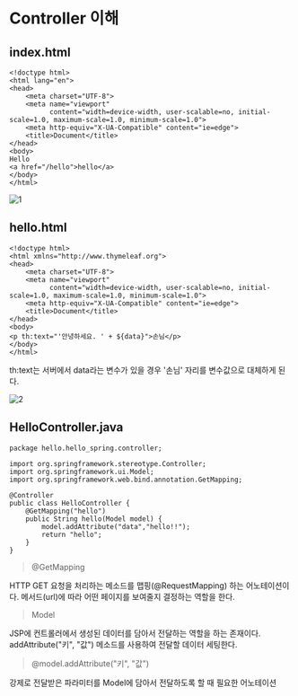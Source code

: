 # Controller 이해

## index.html

```
<!doctype html>
<html lang="en">
<head>
    <meta charset="UTF-8">
    <meta name="viewport"
          content="width=device-width, user-scalable=no, initial-scale=1.0, maximum-scale=1.0, minimum-scale=1.0">
    <meta http-equiv="X-UA-Compatible" content="ie=edge">
    <title>Document</title>
</head>
<body>
Hello
<a href="/hello">hello</a>
</body>
</html>
```

![1](https://user-images.githubusercontent.com/66400531/134464442-a922cae6-5ff0-4992-b9d6-a1531eadc34e.PNG)

## hello.html

```
<!doctype html>
<html xmlns="http://www.thymeleaf.org">
<head>
    <meta charset="UTF-8">
    <meta name="viewport"
          content="width=device-width, user-scalable=no, initial-scale=1.0, maximum-scale=1.0, minimum-scale=1.0">
    <meta http-equiv="X-UA-Compatible" content="ie=edge">
    <title>Document</title>
</head>
<body>
<p th:text="'안녕하세요. ' + ${data}">손님</p>
</body>
</html>
```

th:text는 서버에서 data라는 변수가 있을 경우 '손님' 자리를 변수값으로 대체하게 된다.

![2](https://user-images.githubusercontent.com/66400531/134464642-c7e7bffd-0d78-4cdc-ac57-391357a75781.PNG)

## HelloController.java

```
package hello.hello_spring.controller;

import org.springframework.stereotype.Controller;
import org.springframework.ui.Model;
import org.springframework.web.bind.annotation.GetMapping;

@Controller
public class HelloController {
    @GetMapping("hello")
    public String hello(Model model) {
        model.addAttribute("data","hello!!");
        return "hello";
    }
}
```

> @GetMapping

HTTP GET 요청을 처리하는 메소드를 맵핑(@RequestMapping) 하는 어노테이션이다. 메서드(url)에 따라 어떤 페이지를 보여줄지 결정하는 역할을 한다.

> Model

JSP에 컨트롤러에서 생성된 데이터를 담아서 전달하는 역할을 하는 존재이다.
addAttribute("키", "값") 메소드를 사용하여 전달할 데이터 세팅한다.

> @model.addAttribute("키", "값")

강제로 전달받은 파라미터를 Model에 담아서 전달하도록 할 때 필요한 어노테이션
